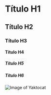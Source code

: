 # Título H1
## Título H2
### Título H3
#### Título H4
##### Título H5
##### Título H6

![Image of Yaktocat](https://octodex.github.com/images/yaktocat.png)
